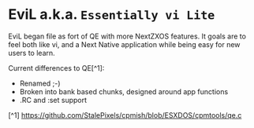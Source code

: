EviL a.k.a. `Essentially vi Lite`
=================================

EviL began file as fort of QE with more NextZXOS features. It goals are to feel both like vi, and a Next Native application while being easy for new users to learn.

Current differences to QE[^1]:
 * Renamed ;-)
 * Broken into bank based chunks, designed around app functions
 * .RC and :set support

[^1] https://github.com/StalePixels/cpmish/blob/ESXDOS/cpmtools/qe.c